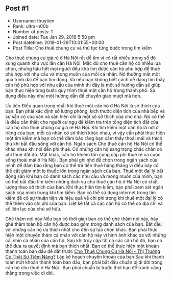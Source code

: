 ## Post #1
- Username: thuytien
- Rank: ultra-n00b
- Number of posts: 1
- Joined date: Tue Jan 29, 2019 5:58 pm
- Post datetime: 2019-01-29T10:01:55+00:00
- Post Title: Cho thuê chung cư và thủ tục từng bước trong tìm kiếm

[Cho thuê chung cư giá rẻ](https://chungcuhanoi.vn/) ở Hà Nội rất dễ tìm vì có rất nhiều trong số đó xung quanh khu vực lân cận Hà Nội. Mặc dù cho thuê căn hộ có nhiều lựa chọn, nhưng hầu hết mọi người đều khó tìm được căn hộ phù hợp để thuê phù hợp với nhu cầu và mong muốn của mỗi cá nhân.
Nó thường mất một quá trình dài để bạn tìm đúng. Và nếu bạn không biết cách dễ dàng tìm thấy căn hộ phù hợp với nhu cầu của mình thì đây là một số hướng dẫn sẽ giúp bạn thực hiện từng bước quy trình thuê một căn hộ trong thành phố. Sử dụng điều này như một hướng dẫn để chuyển giao mượt mà hơn.



Ưu tiên
Điều quan trọng nhất khi thuê một căn hộ ở Hà Nội là sở thích của bạn. Bạn phải xác định số lượng phòng, kích thước diện tích của nhà bếp và sự sẵn có của sàn và sân hiên chỉ là một số sở thích của chủ nhà. Nó có thể là điều cần thiết cho người cư ngụ để kiểm tra trên tổng diện tích đất của căn hộ cho thuê chung cư giá rẻ Hà Nội. Khi tìm kiếm một căn hộ là nơi ở riêng của bạn, mỗi cá nhân có sở thích khác nhau, vì vậy cần phải thực hiện một tìm kiếm mà bạn có thể đảm bảo rằng bạn cảm thấy thoải mái và thích thú khi bắt đầu sống với căn hộ.
Ngân sách
Cho thuê căn hộ Hà Nội có thể khác nhau khi nói đến phí thuê. Có những căn hộ sang trọng chắc chắn có phí thuê đắt đỏ. Mặt khác, căn hộ khiêm tốn cung cấp phí thuê rẻ và cuộc sống thoải mái ở Hà Nội . Bạn phải ghi nhớ để chọn trong ngân sách của mình để đảm bảo rằng bạn có thể trả tiền thuê hàng tháng vì điều này có thể cắt giảm một lọ thuốc lớn trong ngân sách của bạn.
Thuê một đại lý bất động sản
Khi bạn có danh sách các nhu cầu và mong muốn của mình, bạn có thể bắt đầu tìm kiếm những dịch vụ cho thuê căn hộ ở Hà Nội có chất lượng theo sở thích của bạn. Khi thực hiện tìm kiếm, bạn phải xem xét ngân sách của mình trong khi tìm kiếm. Bạn có thể sử dụng internet trong tìm kiếm để có sự thuận tiện và hiệu quả về chi phí trong khi thuê một đại lý có thể thêm vào chi phí của bạn. Liệt kê tất cả các căn hộ có thể có địa chỉ và số liên lạc của chủ sở hữu.



Ghé thăm nơi này
Nếu bạn có thời gian bạn có thể ghé thăm nơi này, hãy ghé thăm toàn bộ căn hộ được bao gồm trong danh sách của bạn. Bắt đầu với những căn hộ ưa thích nhất cho đến sự lựa chọn khác. Bạn phải thực hiện một chuyến thăm cá nhân với căn hộ này vì hình ảnh khác xa với những cái nhìn cá nhân của căn hộ. Sau khi truy cập tất cả các căn hộ đó, bạn có thể đưa ra quyết định mà bạn thích nhất. Bạn có thể thực hiện một khoản thanh toán ban đầu để đặt trước [Cho Thuê Chung Cư Hà Nội - Thị Trường Có Thật Sự Tiềm Năng?](https://chungcuhanoi.vn/cho-thue-chung-cu-ha-noi/)
Lập kế hoạch chuyển khoản của bạn
Sau khi thanh toán một khoản thanh toán ban đầu, bạn phải bắt đầu chuẩn bị di dời trong căn hộ cho thuê ở Hà Nội . Bạn phải chuẩn bị trước thời hạn để tránh căng thẳng trong việc di dời.
